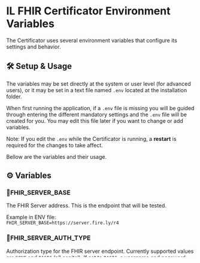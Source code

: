 # IL FHIR Certificator Environment Variables
The Certificator uses several environment variables that configure its settings and behavior.


## 🛠 Setup & Usage
The variables may be set directly at the system or user level (for advanced users), or it may be set in a text file named `.env` located at the installation folder. 

When first running the application, if a `.env` file is missing you will be guided through entering the different mandatory settings and the `.env` file will be created for you. You may edit this file later if you want to change or add variables. 

Note: If you edit the `.env` while the Certificator is running, a **restart** is required for the changes to take affect.

Bellow are the variables and their usage.

## ⚙️ Variables

### 📌FHIR_SERVER_BASE
The FHIR Server address. This is the endpoint that will be tested.

Example in ENV file:  
`FHIR_SERVER_BASE=https://server.fire.ly/r4`

### 📌FHIR_SERVER_AUTH_TYPE
Authorization type for the FHIR server endpoint. Currently supported values are `NONE` and `BASIC` (all capital). If set to `BASIC`, a username and password env variables **MUST** also be set.

Example in ENV file:  
`FHIR_SERVER_AUTH_TYPE=NONE`

### 📌FHIR_SERVER_UN
If `FHIR_SERVER_AUTH_TYPE=BASIC`, this variable must hold the user name.

Example in ENV file:  
`FHIR_SERVER_UN=some_user`

### 📌FHIR_SERVER_PW
If `FHIR_SERVER_AUTH_TYPE=BASIC`, this variable must hold the password.

Example in ENV file:  
`FHIR_SERVER_PW=passw@rd`

**Note**: If you don't want to hard code the passwrd in the env file you may set this as a system or user level environment variable and omit it from the `.env` file entirely.

#### 📌FHIR_SERVER_TIMEOUT
Timeout (in milliseconds) for FHIR server API calls. Default is 30000.

Example in ENV file:  
`FHIR_SERVER_TIMEOUT=60000`

### 📌MOCKING_KIT
For developers only. This flag adds a "mock" test kit that makes it easy to test and debug the integration between the web UI and the engine during test runs. When set to "true" (string, lowercase), the Certificator homepage will have a "Mock Kit" entry added to the test kit drop-down list.

Example in ENV file:  
`MOCKING_KIT=true`

### 📌RESOURCE_SAMPLE_SIZE
When sampling random resources from the FHIR server, this determines how many resources are collected. When this parameter is not set, the default of 1000 resources is used. 

When performing tests & development work, it may be helpful to set this manually to a lower number to reduce the amount of time the sampling process takes to complete.

Example in ENV file:  
`RESOURCE_SAMPLE_SIZE=50`

### 🔧SESSION_CACHE_IMPLEMENTATION & SESSION_CACHE_DURATION
These two parameters are automatically added to the `.env` file and should not be touched. They control how the HL7 Validator Wrapper behaves regarding validation sessions. These **must** be their exact values:
```
SESSION_CACHE_IMPLEMENTATION=PassiveExpiringSessionCache
SESSION_CACHE_DURATION=-1
```